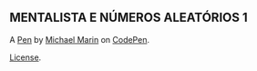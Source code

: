 MENTALISTA E NÚMEROS ALEATÓRIOS 1
---------------------------------


A [Pen](https://codepen.io/michaelwmarin/pen/LYxZbqJ) by [Michael Marin](https://codepen.io/michaelwmarin) on [CodePen](https://codepen.io).

[License](https://codepen.io/license/pen/LYxZbqJ).